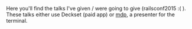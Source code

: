 Here you'll find the talks I've given / were going to give (railsconf2015 :( ).
These talks either use Deckset (paid app) or [mdp](https://github.com/visit1985/mdp), a presenter for the terminal.

